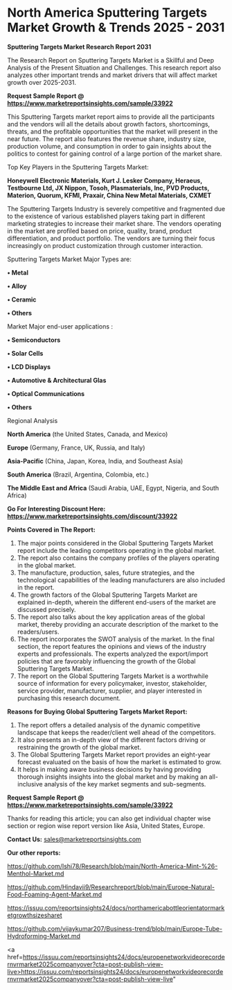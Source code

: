 # North America Sputtering Targets Market Growth & Trends 2025 - 2031

<strong>Sputtering Targets Market Research Report 2031</strong>

The Research Report on Sputtering Targets Market is a Skillful and Deep Analysis of the Present Situation and Challenges. This research report also analyzes other important trends and market drivers that will affect market growth over 2025-2031.

<strong>Request Sample Report @ <a href=https://www.marketreportsinsights.com/sample/33922>https://www.marketreportsinsights.com/sample/33922</a></strong>

This Sputtering Targets market report aims to provide all the participants and the vendors will all the details about growth factors, shortcomings, threats, and the profitable opportunities that the market will present in the near future. The report also features the revenue share, industry size, production volume, and consumption in order to gain insights about the politics to contest for gaining control of a large portion of the market share.

Top Key Players in the Sputtering Targets Market:

<strong>Honeywell Electronic Materials, Kurt J. Lesker Company, Heraeus, Testbourne Ltd, JX Nippon, Tosoh, Plasmaterials, Inc, PVD Products, Materion, Quorum, KFMI, Praxair, China New Metal Materials, CXMET</strong>

The Sputtering Targets Industry is severely competitive and fragmented due to the existence of various established players taking part in different marketing strategies to increase their market share. The vendors operating in the market are profiled based on price, quality, brand, product differentiation, and product portfolio. The vendors are turning their focus increasingly on product customization through customer interaction.

Sputtering Targets Market Major Types are:

<strong>•  Metal

•  Alloy

•  Ceramic

•  Others</strong>

Market Major end-user applications :

<strong>•  Semiconductors

•  Solar Cells

•  LCD Displays

•  Automotive & Architectural Glas

•  Optical Communications

•  Others</strong>

Regional Analysis

</u><strong><b>North America</b></strong> (the United States, Canada, and Mexico)

<strong><b>Europe </b></strong>(Germany, France, UK, Russia, and Italy)

<strong><b>Asia-Pacific</b></strong> (China, Japan, Korea, India, and Southeast Asia)

<strong><b>South America</b></strong> (Brazil, Argentina, Colombia, etc.)

<strong><b>The Middle East and Africa</b></strong> (Saudi Arabia, UAE, Egypt, Nigeria, and South Africa)

<strong>Go For Interesting Discount Here: <a href=https://www.marketreportsinsights.com/discount/33922>https://www.marketreportsinsights.com/discount/33922</a></strong>

<strong>Points Covered in The Report:</strong>
<ol>
  <li>The major points considered in the Global Sputtering Targets Market report include the leading competitors operating in the global market.</li>
  <li>The report also contains the company profiles of the players operating in the global market.</li>
  <li>The manufacture, production, sales, future strategies, and the technological capabilities of the leading manufacturers are also included in the report.</li>
  <li>The growth factors of the Global Sputtering Targets Market are explained in-depth, wherein the different end-users of the market are discussed precisely.</li>
  <li>The report also talks about the key application areas of the global market, thereby providing an accurate description of the market to the readers/users.</li>
  <li>The report incorporates the SWOT analysis of the market. In the final section, the report features the opinions and views of the industry experts and professionals. The experts analyzed the export/import policies that are favorably influencing the growth of the Global Sputtering Targets Market.</li>
  <li>The report on the Global Sputtering Targets Market is a worthwhile source of information for every policymaker, investor, stakeholder, service provider, manufacturer, supplier, and player interested in purchasing this research document.</li>
</ol>
<strong>Reasons for Buying Global Sputtering Targets Market Report:</strong>

<ol>
  <li>The report offers a detailed analysis of the dynamic competitive landscape that keeps the reader/client well ahead of the competitors.</li>
  <li>It also presents an in-depth view of the different factors driving or restraining the growth of the global market.</li>
  <li>The Global Sputtering Targets Market report provides an eight-year forecast evaluated on the basis of how the market is estimated to grow.</li>
  <li>It helps in making aware business decisions by having providing thorough insights insights into the global market and by making an all-inclusive analysis of the key market segments and sub-segments.</li>
</ol>
<strong>Request Sample Report @ <a href=https://www.marketreportsinsights.com/sample/33922>https://www.marketreportsinsights.com/sample/33922</a></strong>


Thanks for reading this article; you can also get individual chapter wise section or region wise report version like Asia, United States, Europe.

<strong>Contact Us:</strong>
sales@marketreportsinsights.com

<strong>Our other reports:</strong>

<a href=https://github.com/Ishi78/Research/blob/main/North-America-Mint-%26-Menthol-Market.md>https://github.com/Ishi78/Research/blob/main/North-America-Mint-%26-Menthol-Market.md</a>

<a href=https://github.com/Hindavii9/Researchreport/blob/main/Europe-Natural-Food-Foaming-Agent-Market.md>https://github.com/Hindavii9/Researchreport/blob/main/Europe-Natural-Food-Foaming-Agent-Market.md</a>

<a href=https://issuu.com/reportsinsights24/docs/northamericabottleorientatormarketgrowthsizesharet>https://issuu.com/reportsinsights24/docs/northamericabottleorientatormarketgrowthsizesharet</a>

<a href=https://github.com/vijaykumar207/Business-trend/blob/main/Europe-Tube-Hydroforming-Market.md>https://github.com/vijaykumar207/Business-trend/blob/main/Europe-Tube-Hydroforming-Market.md</a>

<a href=https://issuu.com/reportsinsights24/docs/europenetworkvideorecordernvrmarket2025companyover?cta=post-publish-view-live>https://issuu.com/reportsinsights24/docs/europenetworkvideorecordernvrmarket2025companyover?cta=post-publish-view-live</a>"
